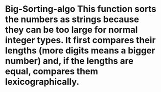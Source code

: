 # Big-Sorting-algo This function sorts the numbers as strings because they can be too large for normal integer types. It first compares their lengths (more digits means a bigger number) and, if the lengths are equal, compares them lexicographically.

